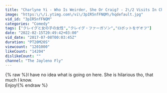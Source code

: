 ```yaml
---
title: "Charlyne Yi - Who Is Weirder, She Or Craig? - 2\/2 Visits In Chron. Order"
image: "https:\/\/i.ytimg.com\/vi\/3pIR5nfFNQM\/hqdefault.jpg"
vid_id: "3pIR5nfFNQM"
categories: "Comedy"
tags: ["クレイグと女の子の女性","クレイグ・ファーガソン","ロボットをゲオフ"]
date: "2022-02-15T20:49:42+03:00"
vid_date: "2017-07-08T00:03:45Z"
duration: "PT20M20S"
viewcount: "1201000"
likeCount: "14204"
dislikeCount: ""
channel: "The Jayleno Fly"
---
```

{% raw %}I have no idea what is going on here. She is hilarious tho, that much I know.<br />Enjoy!{% endraw %}
